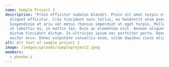 ```yaml
---
name: Sample Project 1
description: "Proin efficitur sodales blandit. Proin sit amet turpis et lacus
  aliquet efficitur. Cras tincidunt nunc tellus, eu hendrerit enim posuere at.
  Suspendisse at arcu vel metus rhoncus imperdiet ut eget turpis. Pellentesque
  ut lobortis mi, in mattis leo. Duis ac elementum nisl. Aenean aliquet ipsum
  dictum tincidunt dictum. In ultricies ipsum nec porttitor porta. Donec et
  auctor arcu. Donec vulputate convallis enim, vitae dapibus risus aliquet a. "
alt: Alt text of sample project 1
image: /images/uploads/sampleproject2.jpeg
members:
  - phoebe-z
---
```

